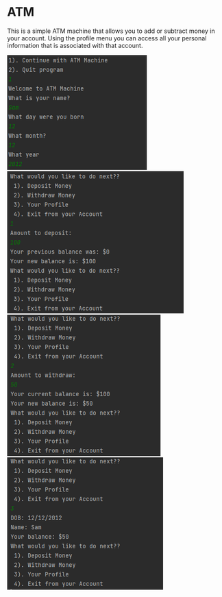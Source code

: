 # ATM
This is a simple ATM machine that allows you to add or subtract money in your account. Using the profile menu you can access all your personal information that is associated with that account.


<img src="img/atm1.PNG">

<img src="img/atm2.PNG">

<img src="img/atm3.PNG">

<img src="img/atm4.PNG">

